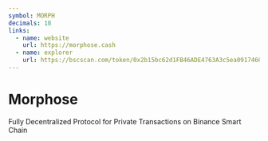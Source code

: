 ```yaml
---
symbol: MORPH
decimals: 18
links:
  - name: website
    url: https://morphose.cash
  - name: explorer
    url: https://bscscan.com/token/0x2b15bc62d1FB46ADE4763A3c5ea0917460bb25F1
---
```


# Morphose

Fully Decentralized Protocol for Private Transactions on Binance Smart Chain
